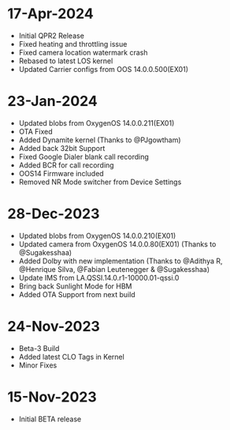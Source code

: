 # 17-Apr-2024

- Initial QPR2 Release
- Fixed heating and throttling issue
- Fixed camera location watermark crash
- Rebased to latest LOS kernel
- Updated Carrier configs from OOS 14.0.0.500(EX01)

# 23-Jan-2024

- Updated blobs from OxygenOS 14.0.0.211(EX01)
- OTA Fixed
- Added Dynamite kernel (Thanks to @PJgowtham)
- Added back 32bit Support
- Fixed Google Dialer blank call recording
- Added BCR for call recording
- OOS14 Firmware included
- Removed NR Mode switcher from Device Settings

# 28-Dec-2023

- Updated blobs from OxygenOS 14.0.0.210(EX01)
- Updated camera from OxygenOS 14.0.0.80(EX01) (Thanks to @Sugakesshaa)
- Added Dolby with new implementation (Thanks to @Adithya R, @Henrique Silva, @Fabian Leutenegger & @Sugakesshaa)
- Update IMS from LA.QSSI.14.0.r1-10000.01-qssi.0
- Bring back Sunlight Mode for HBM
- Added OTA Support from next build

# 24-Nov-2023

- Beta-3 Build
- Added latest CLO Tags in Kernel
- Minor Fixes

# 15-Nov-2023
- Initial BETA release
